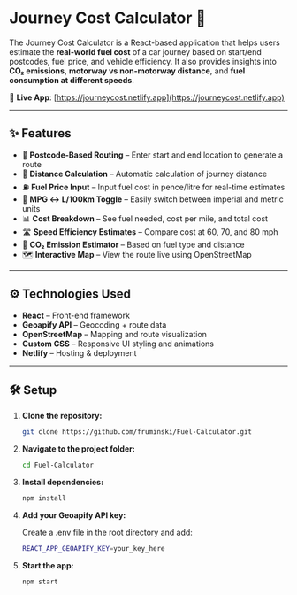 # Journey Cost Calculator 🚗

The Journey Cost Calculator is a React-based application that helps users estimate the **real-world fuel cost** of a car journey based on start/end postcodes, fuel price, and vehicle efficiency. It also provides insights into **CO₂ emissions**, **motorway vs non-motorway distance**, and **fuel consumption at different speeds**.

🔗 **Live App**: [https://journeycost.netlify.app](https://journeycost.netlify.app)

---

## ✨ Features

- 📍 **Postcode-Based Routing** – Enter start and end location to generate a route
- 📏 **Distance Calculation** – Automatic calculation of journey distance
- ⛽ **Fuel Price Input** – Input fuel cost in pence/litre for real-time estimates
- 🔁 **MPG ↔ L/100km Toggle** – Easily switch between imperial and metric units
- 📊 **Cost Breakdown** – See fuel needed, cost per mile, and total cost
- 🛣️ **Speed Efficiency Estimates** – Compare cost at 60, 70, and 80 mph
- 🌿 **CO₂ Emission Estimator** – Based on fuel type and distance
- 🗺️ **Interactive Map** – View the route live using OpenStreetMap

---

## ⚙️ Technologies Used

- **React** – Front-end framework
- **Geoapify API** – Geocoding + route data
- **OpenStreetMap** – Mapping and route visualization
- **Custom CSS** – Responsive UI styling and animations
- **Netlify** – Hosting & deployment

---

## 🛠️ Setup

1. **Clone the repository:**
   ```bash
   git clone https://github.com/fruminski/Fuel-Calculator.git


2. **Navigate to the project folder:**

   ```bash
   cd Fuel-Calculator


3. **Install dependencies:**

   ```bash
   npm install


4. **Add your Geoapify API key:**

   Create a .env file in the root directory and add:
   ```bash
   REACT_APP_GEOAPIFY_KEY=your_key_here


6. **Start the app:**

   ```bash
   npm start
